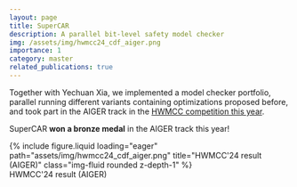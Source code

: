 ```yaml
---
layout: page
title: SuperCAR
description: A parallel bit-level safety model checker
img: /assets/img/hwmcc24_cdf_aiger.png
importance: 1
category: master
related_publications: true
---
```

Together with Yechuan Xia, we implemented a model checker portfolio, parallel running different variants containing optimizations proposed before, and took part in the AIGER track in the [HWMCC competition this year](https://hwmcc.github.io/2024/).

SuperCAR **won a bronze medal** in the AIGER track this year!

<div class="row">
    <div class="col-sm mt-3 mt-md-0">
        {% include figure.liquid loading="eager" path="assets/img/hwmcc24_cdf_aiger.png" title="HWMCC'24 result (AIGER)" class="img-fluid rounded z-depth-1" %}
    </div>
</div>
<div class="caption">
    HWMCC'24 result (AIGER)
</div>